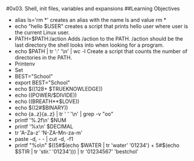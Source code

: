 #0x03. Shell, init files, variables and expansions
##Learning Objectives
* alias ls='rm *' creates an alias with the name ls and value rm *
* echo "hello $USER" creates a script that prints hello user where user is the current Linux user.
* PATH=$PATH:/action Adds /action to the PATH. /action should be the last directory the shell looks into when looking for a program.
* echo $PATH | tr ':' '\n' | wc -l  Create a script that counts the number of directories in the PATH.
* Printenv
* Set
* BEST="School"
* export BEST="School"
* echo $((128+ $TRUEKNOWLEDGE))
* echo $(($POWER/$DIVIDE))
* echo $(($BREATH**$LOVE))
* echo $((2#$BINARY))
* echo {a..z}{a..z} | tr ' ' '\n' | grep -v "oo"
* printf '%.2f\n' $NUM
* printf '%x\n' $DECIMAL
* tr 'A-Za-z' 'N-ZA-Mn-za-m'
* paste -d, - - | cut -d, -f1
* printf "%o\n" $((5#$(echo $WATER | tr 'water' '01234') + 5#$(echo $STIR | tr 'stir.' '01234'))) | tr '01234567' 'bestchol'
